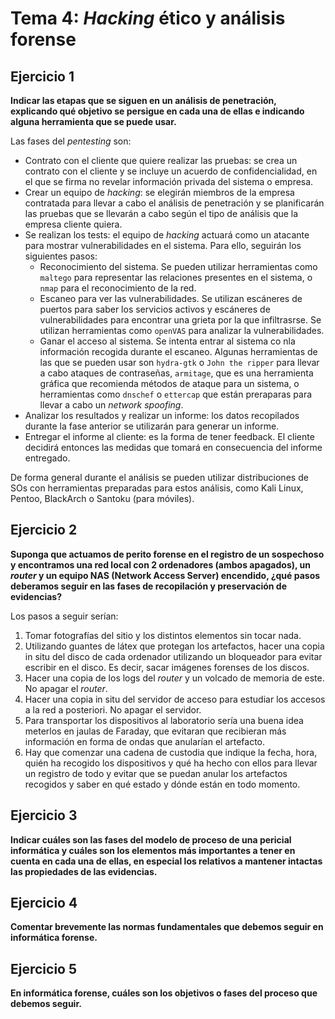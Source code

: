 # Tema 4: _Hacking_ ético y análisis forense

## Ejercicio 1
**Indicar las etapas que se siguen en un análisis de penetración, explicando qué objetivo se persigue en cada una de
ellas e indicando alguna herramienta que se puede usar.**

Las fases del _pentesting_ son:

* Contrato con el cliente que quiere realizar las pruebas: se crea un contrato con el cliente y se incluye un acuerdo de confidencialidad, en el que se firma no revelar información privada del sistema o empresa.
* Crear un equipo de _hacking_: se elegirán miembros de la empresa contratada para llevar a cabo el análisis de penetración y se planificarán las pruebas que se llevarán a cabo según el tipo de análisis que la empresa cliente quiera.
* Se realizan los tests: el equipo de _hacking_ actuará como un atacante para mostrar vulnerabilidades en el sistema. Para ello, seguirán los siguientes pasos:
    - Reconocimiento del sistema. Se pueden utilizar herramientas como ```maltego``` para representar las relaciones presentes en el sistema, o ```nmap``` para el reconocimiento de la red.
    - Escaneo para ver las vulnerabilidades. Se utilizan escáneres de puertos para saber los servicios activos y escáneres de vulnerabilidades para encontrar una grieta por la que infiltrasrse. Se utilizan herramientas como ```openVAS``` para analizar la vulnerabilidades.
    - Ganar el acceso al sistema. Se intenta entrar al sistema co nla información recogida durante el escaneo. Algunas herramientas de las que se pueden usar son ```hydra-gtk``` o ```John the ripper``` para llevar a cabo ataques de contraseñas, ```armitage```, que es una herramienta gráfica que recomienda métodos de ataque para un sistema, o herramientas como ```dnschef``` o ```ettercap``` que están preraparas para llevar a cabo un _network spoofing_.
* Analizar los resultados y realizar un informe: los datos recopilados durante la fase anterior se utilizarán para generar un informe.
* Entregar el informe al cliente: es la forma de tener feedback. El cliente decidirá entonces las medidas que tomará en consecuencia del informe entregado.

De forma general durante el análisis se pueden utilizar distribuciones de SOs con herramientas preparadas para estos análisis, como Kali Linux, Pentoo, BlackArch o Santoku (para móviles).

## Ejercicio 2
**Suponga que actuamos de perito forense en el registro de un sospechoso y encontramos una red local con 2 ordenadores
(ambos apagados), un _router_ y un equipo NAS (Network Access Server) encendido, ¿qué pasos deberamos seguir en las fases
de recopilación y preservación de evidencias?**

Los pasos a seguir serían:

1. Tomar fotografías del sitio y los distintos elementos sin tocar nada.
2. Utilizando guantes de látex que protegan los artefactos, hacer una copia in situ del disco de cada ordenador utilizando un bloqueador para evitar escribir en el disco. Es decir, sacar imágenes forenses de los discos.
3. Hacer una copia de los logs del _router_ y un volcado de memoria de este. No apagar el _router_.
4. Hacer una copia in situ del servidor de acceso para estudiar los accesos a la red a posteriori. No apagar el servidor.
5. Para transportar los dispositivos al laboratorio sería una buena idea meterlos en jaulas de Faraday, que evitaran que recibieran más información en forma de ondas que anularían el artefacto.
6. Hay que comenzar una cadena de custodia que indique la fecha, hora, quién ha recogido los dispositivos y qué ha hecho con ellos para llevar un registro de todo y evitar que se puedan anular los artefactos recogidos y saber en qué estado y dónde están en todo momento.

## Ejercicio 3
**Indicar cuáles son las fases del modelo de proceso de una pericial informática y cuáles son los elementos más 
importantes a tener en cuenta en cada una de ellas, en especial los relativos a mantener intactas las propiedades de
las evidencias.**



## Ejercicio 4
**Comentar brevemente las normas fundamentales que debemos seguir en informática forense.**



## Ejercicio 5
**En informática forense, cuáles son los objetivos o fases del proceso que debemos seguir.**



